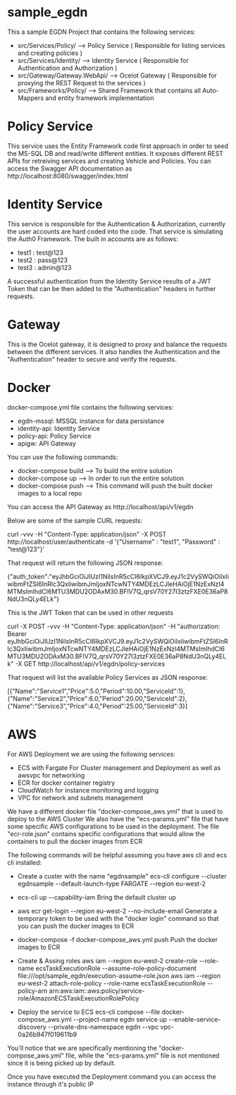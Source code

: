 # sample_egdn

This a sample EGDN Project that contains the following services:

* src/Services/Policy/ --> Policy Service ( Responsible for listing services and creating policies )
* src/Services/Identity/ --> Identity Service ( Responsible for Authentication and Authorization )
* src/Gateway/Gateway.WebApi/ --> Ocelot Gateway ( Responsible for proxying the REST Request to the services )
* src/Frameworks/Policy/ --> Shared Framework that contains all Auto-Mappers and entity framework implementation

# Policy Service
This service uses the Entity Framework code first approach in order to seed the MS-SQL DB and read/write different entities.
It exposes different REST APIs for retreiving services and creating Vehicle and Policies.
You can access the Swagger API documentation as http://localhost:8080/swagger/index.html

# Identity Service
This service is responsible for the Authentication & Authorization, currently the user accounts are hard coded into the code. That service is simulating the Auth0 Framework.
The built in accounts are as follows:
* test1 : test@123
* test2 : pass@123
* test3 : admin@123

A successful authentication from the Identity Service results of a JWT Token that can be then added to the "Authentication" headers in further requests.

# Gateway
This is the Ocelot gateway, it is designed to proxy and balance the requests between the different services.
It also handles the Authentication and the "Authentication" header to secure and verify the requests.

# Docker
docker-compose.yml file contains the following services:
* egdn-mssql: MSSQL instance for data persistance
* identity-api: Identity Service
* policy-api: Policy Service
* apigw: API Gateway

You can use the following commands:
* docker-compose build --> To build the entire solution
* docker-compose up --> In order to run the entire solution
* docker-compose push --> This command will push the built docker images to a local repo

You can access the API Gateway as http://localhost/api/v1/egdn

Below are some of the sample CURL requests:

curl -vvv -H "Content-Type: application/json"   -X POST http://localhost/user/authenticate -d '{"Username" : "test1", "Password" : "test@123"}'

That request will return the following JSON response:

{"auth_token":"eyJhbGciOiJIUzI1NiIsInR5cCI6IkpXVCJ9.eyJ1c2VySWQiOiIxIiwibmFtZSI6InRlc3QxIiwibmJmIjoxNTcwNTY4MDEzLCJleHAiOjE1NzExNzI4MTMsImlhdCI6MTU3MDU2ODAxM30.BFlV7Q_qrsV70Y27I3ztzFXE0E36aP8NdU3nQLy4ELk"}

This is the JWT Token that can be used in other requests

curl -X POST  -vvv -H "Content-Type: application/json" -H "authorization: Bearer eyJhbGciOiJIUzI1NiIsInR5cCI6IkpXVCJ9.eyJ1c2VySWQiOiIxIiwibmFtZSI6InRlc3QxIiwibmJmIjoxNTcwNTY4MDEzLCJleHAiOjE1NzExNzI4MTMsImlhdCI6MTU3MDU2ODAxM30.BFlV7Q_qrsV70Y27I3ztzFXE0E36aP8NdU3nQLy4ELk"   -X GET http://localhost/api/v1/egdn/policy-services

That request will list the available Policy Services as JSON response:

[{"Name":"Service1","Price":5.0,"Period":10.00,"ServiceId":1},{"Name":"Service2","Price":6.0,"Period":20.00,"ServiceId":2},{"Name":"Service3","Price":4.0,"Period":25.00,"ServiceId":3}]



# AWS
For AWS Deployment we are using the following services:
* ECS with Fargate For Cluster management and Deployment as well as awsvpc for networking
* ECR for docker container registry
* CloudWatch for instance monitoring and logging
* VPC for network and subnets management

We have a different docker file "docker-compose_aws.yml" that is used to deploy to the AWS Cluster
We also have the "ecs-params.yml" file that have some specific AWS configurations to be used in the deployment.
The file "ecr-role.json" contains specific configurations that would allow the containers to pull the docker images from ECR

The following commands will be helpful assuming you have aws cli and ecs cli installed:

* Create a custer with the name "egdnsample"
ecs-cli configure --cluster egdnsample --default-launch-type FARGATE --region eu-west-2

* ecs-cli up --capability-iam
Bring the default cluster up

* aws ecr get-login --region eu-west-2 --no-include-email
Generate a temporary token to be used with the "docker login" command so that you can push the docker images to ECR

* docker-compose -f docker-compose_aws.yml push
Push the docker images to ECR

* Create & Assing roles
aws iam --region eu-west-2 create-role --role-name ecsTaskExecutionRole --assume-role-policy-document file:///opt/sample_egdn/execution-assume-role.json
aws iam --region eu-west-2 attach-role-policy --role-name ecsTaskExecutionRole --policy-arn arn:aws:iam::aws:policy/service-role/AmazonECSTaskExecutionRolePolicy

* Deploy the service to ECS
ecs-cli compose --file docker-compose_aws.yml --project-name egdn service up --enable-service-discovery --private-dns-namespace egdn --vpc vpc-0a26b947f019611b9

You'll notice that we are specifically mentioning the "docker-compose_aws.yml" file, while the "ecs-params.yml" file is not mentioned since it is being picked up by default.

Once you have executed the Deployment command you can access the instance through it's public IP





